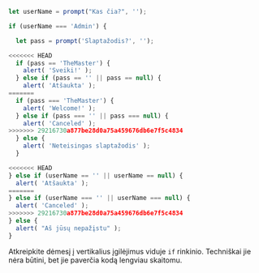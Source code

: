 

```js run demo
let userName = prompt("Kas čia?", '');

if (userName === 'Admin') {

  let pass = prompt('Slaptažodis?', '');

<<<<<<< HEAD
  if (pass == 'TheMaster') {
    alert( 'Sveiki!' );
  } else if (pass == '' || pass == null) {
    alert( 'Atšaukta' );
=======
  if (pass === 'TheMaster') {
    alert( 'Welcome!' );
  } else if (pass === '' || pass === null) {
    alert( 'Canceled' );
>>>>>>> 29216730a877be28d0a75a459676db6e7f5c4834
  } else {
    alert( 'Neteisingas slaptažodis' );
  }

<<<<<<< HEAD
} else if (userName == '' || userName == null) {
  alert( 'Atšaukta' );
=======
} else if (userName === '' || userName === null) {
  alert( 'Canceled' );
>>>>>>> 29216730a877be28d0a75a459676db6e7f5c4834
} else {
  alert( "Aš jūsų nepažįstu" );
}
```

Atkreipkite dėmesį į vertikalius įgilėjimus viduje `if` rinkinio. Techniškai jie nėra būtini, bet jie paverčia kodą lengviau skaitomu.
